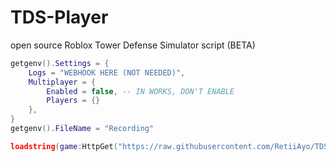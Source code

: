 # TDS-Player
open source Roblox Tower Defense Simulator script (BETA)

```lua
getgenv().Settings = {
    Logs = "WEBHOOK HERE (NOT NEEDED)",
    Multiplayer = {
        Enabled = false, -- IN WORKS, DON'T ENABLE
        Players = {}
    },
}
getgenv().FileName = "Recording"

loadstring(game:HttpGet("https://raw.githubusercontent.com/RetiiAyo/TDS-Player/main/loader.lua"))()
```
